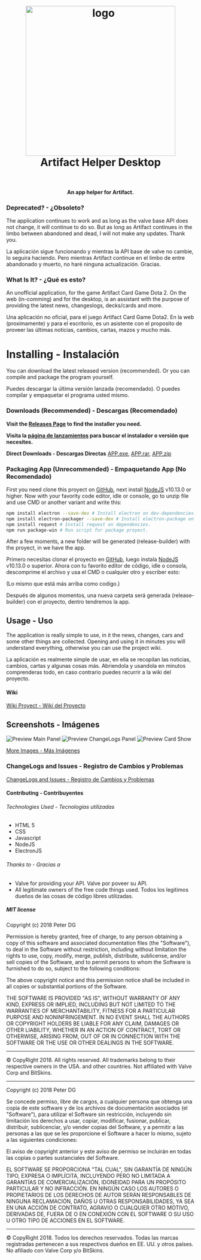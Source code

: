 <h1 align="center">
  <br>
    <img src="previewimages/logo.png" alt="logo" width="400">
  <br>
  Artifact Helper Desktop
  <br>
  <br>
</h1>
<h4 align="center">An app helper for Artifact.</h4>

### Deprecated? - ¿Obsoleto?
The application continues to work and as long as the valve base API does not change, it will continue to do so. But as long as Artifact continues in the limbo between abandoned and dead, I will not make any updates. Thank you.

La aplicación sigue funcionando y mientras la API base de valve no cambie, lo seguira haciendo. Pero mientras Artifact continue en el limbo de entre abandonado y muerto, no haré ninguna actualización. Gracias.

### What Is It? - ¿Qué es esto?

An unofficial application, for the game Artifact Card Game Dota 2. On the web (in-comming) and for the desktop, is an assistant with the purpose of providing the latest news, changeslogs, decks/cards and more.

Una aplicación no oficial, para el juego Artifact Card Game Dota2. En la web (proximamente) y para el escritorio, es un asistente con el proposito de proveer las últimas noticias, cambios, cartas, mazos y mucho más.

# Installing - Instalación

You can download the latest released version (recommended). Or you can compile and package the program yourself.

Puedes descargar la última versión lanzada (recomendado). O puedes compilar y empaquetar el programa usted mismo.

### Downloads (Recommended) - Descargas (Recomendado)

**Visit the [Releases Page](https://github.com/PeterDamianG/ArtifactHelper/releases) to find the installer you need.**

**Visita la [página de lanzamientos](https://github.com/PeterDamianG/ArtifactHelper/releases) para buscar el instalador o versión que necesites.**

**Direct Downloads - Descargas Directas**
[APP.exe](https://github.com/PeterDamianG/ArtifactHelper/releases/download/0.1.0/Artifact.Helper.App.exe), [APP.rar](https://github.com/PeterDamianG/ArtifactHelper/releases/download/0.1.0/Artifact.Helper.App.rar), [APP.zip](https://github.com/PeterDamianG/ArtifactHelper/releases/download/0.1.0/Artifact.Helper.App.zip)

### Packaging App (Unrecommended) - Empaquetando App (No Recomendado)

First you need clone this proyect on [GitHub](https://github.com/PeterDamianG/ArtifactHelper/archive/master.zip), next install [NodeJS](https://nodejs.org/) v10.13.0 or higher. Now with your favority code editor, idle or console, go to unzip file and use CMD or another variant and write this:

```bash
npm install electron --save-dev # Install electron on dev-dependencies.
npm install electron-packager --save-dev # Install electron-package on dev-dependencies.
npm install request # Install request on dependencies.
npm run package-win # Run script for package proyect.
```

After a few moments, a new folder will be generated (release-builder) with the proyect, in we have the app.

Primero necesitas clonar el proyecto en [GitHub](https://github.com/PeterDamianG/ArtifactHelper/archive/master.zip), luego instala [NodeJS](https://nodejs.org/) v10.13.0 o superior. Ahora con tu favorito editor de código, idle o consola, descomprime el archivo y usa el CMD o cualquier otro y escriber esto:

(Lo mismo que está más arriba como codigo.)

Después de algunos momentos, una nueva carpeta será generada (release-builder) con el proyecto, dentro tendremos la app.

## Usage - Uso

The application is really simple to use, in it the news, changes, cars and some other things are collected. Opening and using it in minutes you will understand everything, otherwise you can use the project wiki.

La aplicación es realmente simple de usar, en ella se recopilan las noticias, cambios, cartas y algunas cosas más. Abriendola y usandola en minutos comprenderas todo, en caso contrario puedes recurrir a la wiki del proyecto.

#### Wiki

[Wiki Proyect - Wiki del Proyecto](https://github.com/PeterDamianG/ArtifactHelper/wiki)

## Screenshots - Imágenes

![Preview Main Panel](previewimages/previewmainpanel.jpg)
![Preview ChangeLogs Panel](previewimages/previewchangelogspanel.jpg)
![Preview Card Show](previewimages/previewcardshow.jpg)

[More Images - Más Imágenes](PREVIEWIMAGES.md)

### ChangeLogs and Issues - Registro de Cambios y Problemas

[ChangeLogs and Issues - Registro de Cambios y Problemas](CHANGELOGS.md)

#### Contributing - Contribuyentes

###### Technologies Used - Tecnologías utilizadas

- HTML 5
- CSS
- Javascript
- NodeJS
- ElectronJS

###### Thanks to - Gracias a

- Valve for providing your API. Valve por poveer su API.
- All legitimate owners of the free code things used. Todos los legitimos dueños de las cosas de código libres utilizadas.

##### MIT license
Copyright (c) 2018 Peter DG

Permission is hereby granted, free of charge, to any person obtaining a copy of this software and associated documentation files (the "Software"), to deal in the Software without restriction, including without limitation the rights to use, copy, modify, merge, publish, distribute, sublicense, and/or sell copies of the Software, and to permit persons to whom the Software is furnished to do so, subject to the following conditions:

The above copyright notice and this permission notice shall be included in all copies or substantial portions of the Software.

THE SOFTWARE IS PROVIDED "AS IS", WITHOUT WARRANTY OF ANY KIND, EXPRESS OR IMPLIED, INCLUDING BUT NOT LIMITED TO THE WARRANTIES OF MERCHANTABILITY, FITNESS FOR A PARTICULAR PURPOSE AND NONINFRINGEMENT. IN NO EVENT SHALL THE AUTHORS OR COPYRIGHT HOLDERS BE LIABLE FOR ANY CLAIM, DAMAGES OR OTHER LIABILITY, WHETHER IN AN ACTION OF CONTRACT, TORT OR OTHERWISE, ARISING FROM, OUT OF OR IN CONNECTION WITH THE SOFTWARE OR THE USE OR OTHER DEALINGS IN THE SOFTWARE. 

-------------------------------------------------------------------------------------------------------------
© CopyRight 2018. All rights reserved. All trademarks belong to their respective owners in the USA. and other countries. Not affiliated with Valve Corp and BitSkins.
_____________________________________________________________________________________________________________

Copyright (c) 2018 Peter DG

Se concede permiso, libre de cargos, a cualquier persona que obtenga una copia de este software y de los archivos de documentación asociados (el "Software"), para utilizar el Software sin restricción, incluyendo sin limitación los derechos a usar, copiar, modificar, fusionar, publicar, distribuir, sublicenciar, y/o vender copias del Software, y a permitir a las personas a las que se les proporcione el Software a hacer lo mismo, sujeto a las siguientes condiciones:

El aviso de copyright anterior y este aviso de permiso se incluirán en todas las copias o partes sustanciales del Software.

EL SOFTWARE SE PROPORCIONA "TAL CUAL", SIN GARANTÍA DE NINGÚN TIPO, EXPRESA O IMPLÍCITA, INCLUYENDO PERO NO LIMITADA A GARANTÍAS DE COMERCIALIZACIÓN, IDONEIDAD PARA UN PROPÓSITO PARTICULAR Y NO INFRACCIÓN. EN NINGÚN CASO LOS AUTORES O PROPIETARIOS DE LOS DERECHOS DE AUTOR SERÁN RESPONSABLES DE NINGUNA RECLAMACIÓN, DAÑOS U OTRAS RESPONSABILIDADES, YA SEA EN UNA ACCIÓN DE CONTRATO, AGRAVIO O CUALQUIER OTRO MOTIVO, DERIVADAS DE, FUERA DE O EN CONEXIÓN CON EL SOFTWARE O SU USO U OTRO TIPO DE ACCIONES EN EL SOFTWARE. 

-------------------------------------------------------------------------------------------------------------
© CopyRight 2018. Todos los derechos reservados. Todas las marcas registradas pertenecen a sus respectivos dueños en EE. UU. y otros países. No afiliado con Valve Corp y/o BitSkins.
